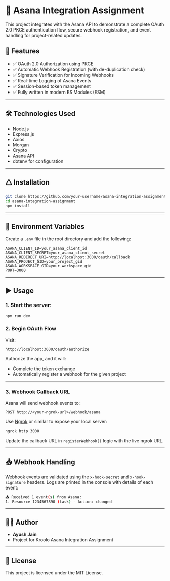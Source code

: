 # 🔗 Asana Integration Assignment

This project integrates with the Asana API to demonstrate a complete OAuth 2.0 PKCE authentication flow, secure webhook registration, and event handling for project-related updates.

## 🚀 Features

- ✅ OAuth 2.0 Authorization using PKCE
- ✅ Automatic Webhook Registration (with de-duplication check)
- ✅ Signature Verification for Incoming Webhooks
- ✅ Real-time Logging of Asana Events
- ✅ Session-based token management
- ✅ Fully written in modern ES Modules (ESM)

---

## 🛠️ Technologies Used

- Node.js
- Express.js
- Axios
- Morgan
- Crypto
- Asana API
- dotenv for configuration

---

## 🛆 Installation

```bash
git clone https://github.com/your-username/asana-integration-assignment.git
cd asana-integration-assignment
npm install
```

---

## 🔐 Environment Variables

Create a `.env` file in the root directory and add the following:

```env
ASANA_CLIENT_ID=your_asana_client_id
ASANA_CLIENT_SECRET=your_asana_client_secret
ASANA_REDIRECT_URI=http://localhost:3000/oauth/callback
ASANA_PROJECT_GID=your_project_gid
ASANA_WORKSPACE_GID=your_workspace_gid
PORT=3000
```

---

## ▶️ Usage

### 1. Start the server:

```bash
npm run dev
```

### 2. Begin OAuth Flow

Visit:

```
http://localhost:3000/oauth/authorize
```

Authorize the app, and it will:

- Complete the token exchange
- Automatically register a webhook for the given project

---

### 3. Webhook Callback URL

Asana will send webhook events to:

```
POST http://<your-ngrok-url>/webhook/asana
```

Use [Ngrok](https://ngrok.com/) or similar to expose your local server:

```bash
ngrok http 3000
```

Update the callback URL in `registerWebhook()` logic with the live ngrok URL.

---

## 📥 Webhook Handling

Webhook events are validated using the `x-hook-secret` and `x-hook-signature` headers. Logs are printed in the console with details of each event:

```bash
📥 Received 1 event(s) from Asana:
1. Resource 1234567890 (task) - Action: changed
```

---

## 👨‍💼 Author

- **Ayush Jain**  
- Project for Kroolo Asana Integration Assignment

---

## 📃 License

This project is licensed under the MIT License.
